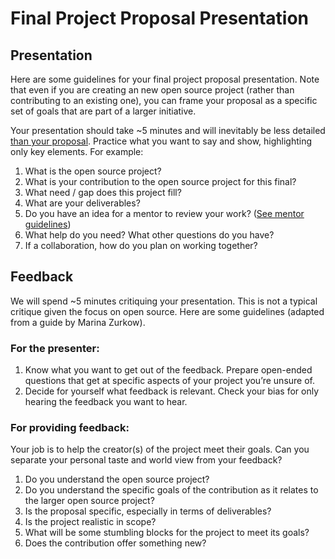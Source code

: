 # Final Project Proposal Presentation

## Presentation

Here are some guidelines for your final project proposal presentation. Note that even if you are creating an new open source project (rather than contributing to an existing one), you can frame your proposal as a specific set of goals that are part of a larger initiative.

Your presentation should take ~5 minutes and will inevitably be less detailed [than your proposal](proposal-template.md). Practice what you want to say and show, highlighting only key elements. For example:

1. What is the open source project?
2. What is your contribution to the open source project for this final?
3. What need / gap does this project fill?
4. What are your deliverables?
5. Do you have an idea for a mentor to review your work? ([See mentor guidelines](https://github.com/Open-Source-Studio-at-ITP/Final-Projects/pull/37))
6. What help do you need? What other questions do you have?
7. If a collaboration, how do you plan on working together?

## Feedback

We will spend ~5 minutes critiquing your presentation. This is not a typical critique given the focus on open source. Here are some guidelines (adapted from a guide by Marina Zurkow).

### For the presenter:

1. Know what you want to get out of the feedback. Prepare open-ended questions that get at specific aspects of your project you’re unsure of.
2. Decide for yourself what feedback is relevant. Check your bias for only hearing the feedback you want to hear.

### For providing feedback:

Your job is to help the creator(s) of the project meet their goals. Can you separate your personal taste and world view from your feedback?

1. Do you understand the open source project?
2. Do you understand the specific goals of the contribution as it relates to the larger open source project?
3. Is the proposal specific, especially in terms of deliverables?
4. Is the project realistic in scope?
5. What will be some stumbling blocks for the project to meet its goals?
6. Does the contribution offer something new?
